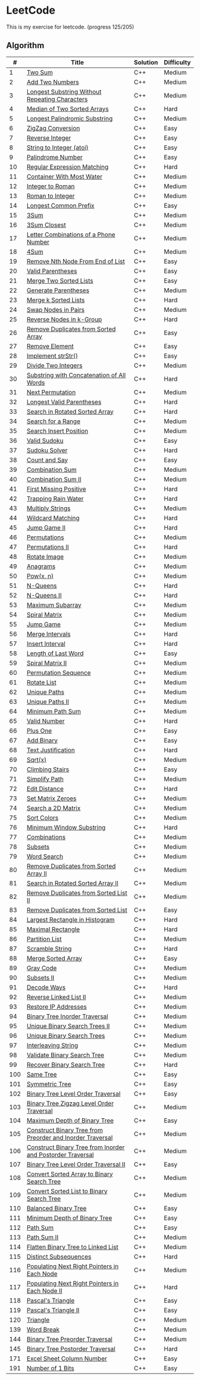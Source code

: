 LeetCode
========
This is my exercise for leetcode. (progress 125/205)

## Algorithm

| # | Title | Solution | Difficulty |
|---|-------|----------|------------|
|1  | [Two Sum](https://leetcode.com/problems/two-sum/) | C++ | Medium |
|2  | [Add Two Numbers](https://leetcode.com/problems/add-two-numbers/) | C++ | Medium |
|3  | [Longest Substring Without Repeating Characters](https://leetcode.com/problems/longest-substring-without-repeating-characters/) | C++ | Medium |
|4  | [Median of Two Sorted Arrays](https://leetcode.com/problems/median-of-two-sorted-arrays/) | C++ | Hard |
|5  | [Longest Palindromic Substring](https://leetcode.com/problems/longest-palindromic-substring/) | C++ | Medium |
|6  | [ZigZag Conversion](https://leetcode.com/problems/zigzag-conversion/) | C++ | Easy |
|7  | [Reverse Integer](https://leetcode.com/problems/reverse-integer/) | C++ | Easy |
|8  | [String to Integer (atoi)](https://leetcode.com/problems/string-to-integer-atoi/) | C++ | Easy |
|9  | [Palindrome Number](https://leetcode.com/problems/palindrome-number/) | C++ | Easy |
|10 | [Regular Expression Matching](https://leetcode.com/problems/regular-expression-matching/) | C++ | Hard |
|11 | [Container With Most Water](https://leetcode.com/problems/container-with-most-water/) | C++ | Medium |
|12 | [Integer to Roman](https://leetcode.com/problems/integer-to-roman/) | C++ | Medium |
|13 | [Roman to Integer](https://leetcode.com/problems/roman-to-integer/) | C++ | Medium |
|14 | [Longest Common Prefix](https://leetcode.com/problems/longest-common-prefix/) | C++ | Easy |
|15 | [3Sum](https://leetcode.com/problems/3sum/) | C++ | Medium |
|16 | [3Sum Closest](https://leetcode.com/problems/3sum-closest/) | C++ | Medium |
|17 | [Letter Combinations of a Phone Number](https://leetcode.com/problems/letter-combinations-of-a-phone-number/) | C++ | Medium |
|18 | [4Sum](https://leetcode.com/problems/4sum/) | C++ | Medium |
|19 | [Remove Nth Node From End of List](https://leetcode.com/problems/remove-nth-node-from-end-of-list/) | C++ | Easy |
|20 | [Valid Parentheses](https://leetcode.com/problems/valid-parentheses/) | C++ | Easy |
|21 | [Merge Two Sorted Lists](https://leetcode.com/problems/merge-two-sorted-lists/) | C++ | Easy |
|22 | [Generate Parentheses](https://leetcode.com/problems/generate-parentheses/) | C++ | Medium |
|23 | [Merge k Sorted Lists](https://leetcode.com/problems/merge-k-sorted-lists/) | C++ | Hard |
|24 | [Swap Nodes in Pairs ](https://leetcode.com/problems/swap-nodes-in-pairs/) | C++ | Medium |
|25 | [Reverse Nodes in k-Group ](https://leetcode.com/problems/reverse-nodes-in-k-group/) | C++ | Hard |
|26 | [Remove Duplicates from Sorted Array](https://leetcode.com/problems/remove-duplicates-from-sorted-array/) | C++ | Easy |
|27 | [Remove Element](https://leetcode.com/problems/remove-element/) | C++ | Easy |
|28 | [Implement strStr()](https://leetcode.com/problems/implement-strstr/) | C++ | Easy |
|29 | [Divide Two Integers](https://leetcode.com/problems/divide-two-integers/) | C++ | Medium |
|30 | [Substring with Concatenation of All Words](https://leetcode.com/problems/substring-with-concatenation-of-all-words/) | C++ | Hard |
|31 | [Next Permutation](https://leetcode.com/problems/next-permutation/) | C++ | Medium |
|32 | [Longest Valid Parentheses](https://leetcode.com/problems/longest-valid-parentheses/) | C++ | Hard |
|33 | [Search in Rotated Sorted Array ](https://leetcode.com/problems/search-in-rotated-sorted-array/) | C++ | Hard |
|34 | [Search for a Range](https://leetcode.com/problems/search-for-a-range/) | C++ | Medium |
|35 | [Search Insert Position](https://leetcode.com/problems/search-insert-position/) | C++ | Medium |
|36 | [Valid Sudoku](https://leetcode.com/problems/valid-sudoku/) | C++ | Easy |
|37 | [Sudoku Solver](https://leetcode.com/problems/sudoku-solver/) | C++ | Hard |
|38 | [Count and Say](https://leetcode.com/problems/count-and-say/) | C++ | Easy |
|39 | [Combination Sum](https://leetcode.com/problems/combination-sum/) | C++ | Medium |
|40 | [Combination Sum II](https://leetcode.com/problems/combination-sum-ii/) | C++ | Medium |
|41 | [First Missing Positive](https://leetcode.com/problems/first-missing-positive/) | C++ | Hard |
|42 | [Trapping Rain Water](https://leetcode.com/problems/trapping-rain-water/) | C++ | Hard |
|43 | [Multiply Strings](https://leetcode.com/problems/multiply-strings/) | C++ | Medium |
|44 | [Wildcard Matching](https://leetcode.com/problemset/algorithms/) | C++ | Hard |
|45 | [Jump Game II](https://leetcode.com/problems/jump-game-ii/) | C++ | Hard |
|46 | [Permutations](https://leetcode.com/problems/permutations/) | C++ | Medium |
|47 | [Permutations II](https://leetcode.com/problems/permutations-ii/) | C++ | Hard |
|48 | [Rotate Image](https://leetcode.com/problems/rotate-image/) | C++ | Medium |
|49 | [Anagrams](https://leetcode.com/problems/anagrams/) | C++ | Medium |
|50 | [Pow(x, n)](https://leetcode.com/problems/powx-n/) | C++ | Medium |
|51 | [N-Queens](https://leetcode.com/problems/n-queens/) | C++ | Hard |
|52 | [N-Queens II ](https://leetcode.com/problems/n-queens-ii/) | C++ | Hard |
|53 | [Maximum Subarray](https://leetcode.com/problems/maximum-subarray/) | C++ | Medium |
|54 | [Spiral Matrix](https://leetcode.com/problems/spiral-matrix/) | C++ | Medium |
|55 | [Jump Game](https://leetcode.com/problems/jump-game/) | C++ | Medium |
|56 | [Merge Intervals](https://leetcode.com/problems/merge-intervals/) | C++ | Hard |
|57 | [Insert Interval](https://leetcode.com/problemset/algorithms/) | C++ | Hard |
|58 | [Length of Last Word](https://leetcode.com/problems/length-of-last-word/) | C++ | Easy |
|59 | [Spiral Matrix II](https://leetcode.com/problems/spiral-matrix-ii/) | C++ | Medium |
|60 | [Permutation Sequence](https://leetcode.com/problems/permutation-sequence/) | C++ | Medium |
|61 | [Rotate List](https://leetcode.com/problems/rotate-list/) | C++ | Medium |
|62 | [Unique Paths](https://leetcode.com/problems/unique-paths/) | C++ | Medium |
|63 | [Unique Paths II](https://leetcode.com/problems/unique-paths-ii/) | C++ | Medium |
|64 | [Minimum Path Sum](https://leetcode.com/problems/minimum-path-sum/) | C++ | Medium |
|65 | [Valid Number](https://leetcode.com/problems/valid-number/) | C++ | Hard |
|66 | [Plus One](https://leetcode.com/problems/plus-one/) | C++ | Easy |
|67 | [Add Binary](https://leetcode.com/problems/add-binary/) | C++ | Easy |
|68 | [Text Justification](https://leetcode.com/problems/text-justification/) | C++ | Hard |
|69 | [Sqrt(x)](https://leetcode.com/problems/sqrtx/) | C++ | Medium |
|70 | [Climbing Stairs](https://leetcode.com/problems/climbing-stairs/) | C++ | Easy |
|71 | [Simplify Path](https://leetcode.com/problems/simplify-path/) | C++ | Medium |
|72 | [Edit Distance](https://leetcode.com/problems/edit-distance/) | C++ | Hard |
|73 | [Set Matrix Zeroes](https://leetcode.com/problems/set-matrix-zeroes/) | C++ | Medium |
|74 | [Search a 2D Matrix](https://leetcode.com/problems/search-a-2d-matrix/) | C++ | Medium |
|75 | [Sort Colors](https://leetcode.com/problems/sort-colors/) | C++ | Medium |
|76 | [Minimum Window Substring](https://leetcode.com/problems/minimum-window-substring/) | C++ | Hard |
|77 | [Combinations](https://leetcode.com/problems/combinations/) | C++ | Medium |
|78 | [Subsets](https://leetcode.com/problems/subsets/) | C++ | Medium |
|79 | [Word Search](https://leetcode.com/problems/word-search/) | C++ | Medium |
|80 | [Remove Duplicates from Sorted Array II](https://leetcode.com/problems/remove-duplicates-from-sorted-array-ii/) | C++ | Medium |
|81 | [Search in Rotated Sorted Array II](https://leetcode.com/problems/search-in-rotated-sorted-array-ii/) | C++ | Medium |
|82 | [Remove Duplicates from Sorted List II](https://leetcode.com/problems/remove-duplicates-from-sorted-list-ii/) | C++ | Medium |
|83 | [Remove Duplicates from Sorted List](https://leetcode.com/problems/remove-duplicates-from-sorted-list/) | C++ | Easy |
|84 | [Largest Rectangle in Histogram](https://leetcode.com/problems/largest-rectangle-in-histogram/) | C++ | Hard |
|85 | [Maximal Rectangle](https://leetcode.com/problems/maximal-rectangle/) | C++ | Hard |
|86 | [Partition List](https://leetcode.com/problems/partition-list/) | C++ | Medium |
|87 | [Scramble String](https://leetcode.com/problems/scramble-string/) | C++ | Hard |
|88 | [Merge Sorted Array](https://leetcode.com/problems/merge-sorted-array/) | C++ | Easy |
|89 | [Gray Code](https://leetcode.com/problems/gray-code/) | C++ | Medium |
|90 | [Subsets II](https://leetcode.com/problems/subsets-ii/) | C++ | Medium |
|91 | [Decode Ways](https://leetcode.com/problems/decode-ways/) | C++ | Hard |
|92 | [Reverse Linked List II](https://leetcode.com/problems/reverse-linked-list-ii/) | C++ | Medium |
|93 | [Restore IP Addresses](https://leetcode.com/problems/restore-ip-addresses/) | C++ | Medium |
|94 | [Binary Tree Inorder Traversal](https://leetcode.com/problems/binary-tree-inorder-traversal/) | C++ | Medium |
|95 | [Unique Binary Search Trees II](https://leetcode.com/problems/unique-binary-search-trees-ii/) | C++ | Medium |
|96 | [Unique Binary Search Trees](https://leetcode.com/problems/unique-binary-search-trees/) | C++ | Medium |
|97 | [Interleaving String](https://leetcode.com/problems/interleaving-string/) | C++ | Medium |
|98 | [Validate Binary Search Tree](https://leetcode.com/problems/validate-binary-search-tree/) | C++ | Medium |
|99 | [Recover Binary Search Tree](https://leetcode.com/problems/recover-binary-search-tree/) | C++ | Hard |
|100| [Same Tree](https://leetcode.com/problems/same-tree/) | C++ | Easy |
|101| [Symmetric Tree](https://leetcode.com/problems/symmetric-tree/) | C++ | Easy |
|102| [Binary Tree Level Order Traversal](https://leetcode.com/problems/binary-tree-level-order-traversal/) | C++ | Easy |
|103| [Binary Tree Zigzag Level Order Traversal](https://leetcode.com/problems/binary-tree-zigzag-level-order-traversal/) | C++ | Medium |
|104| [Maximum Depth of Binary Tree](https://leetcode.com/problems/maximum-depth-of-binary-tree/) | C++ | Easy |
|105| [Construct Binary Tree from Preorder and Inorder Traversal](https://leetcode.com/problems/construct-binary-tree-from-preorder-and-inorder-traversal/) | C++ | Medium |
|106| [Construct Binary Tree from Inorder and Postorder Traversal](https://leetcode.com/problems/construct-binary-tree-from-inorder-and-postorder-traversal/) | C++ | Medium |
|107| [Binary Tree Level Order Traversal II](https://leetcode.com/problems/binary-tree-level-order-traversal-ii/) | C++ | Easy |
|108| [Convert Sorted Array to Binary Search Tree](https://leetcode.com/problems/convert-sorted-array-to-binary-search-tree/) | C++ | Medium |
|109| [Convert Sorted List to Binary Search Tree](https://leetcode.com/problems/convert-sorted-list-to-binary-search-tree/) | C++ | Medium |
|110| [Balanced Binary Tree](https://leetcode.com/problems/balanced-binary-tree/) | C++ | Easy |
|111| [Minimum Depth of Binary Tree](https://leetcode.com/problems/minimum-depth-of-binary-tree/) | C++ | Easy |
|112| [Path Sum](https://leetcode.com/problems/path-sum/) | C++ | Easy |
|113| [Path Sum II](https://leetcode.com/problems/path-sum-ii/) | C++ | Medium |
|114| [Flatten Binary Tree to Linked List](https://leetcode.com/problems/flatten-binary-tree-to-linked-list/) | C++ | Medium |
|115| [Distinct Subsequences](https://leetcode.com/problems/distinct-subsequences/) | C++ | Hard |
|116| [Populating Next Right Pointers in Each Node](https://leetcode.com/problems/populating-next-right-pointers-in-each-node/) | C++ | Medium |
|117| [Populating Next Right Pointers in Each Node II](https://leetcode.com/problems/populating-next-right-pointers-in-each-node-ii/) | C++ | Hard |
|118| [Pascal's Triangle](https://leetcode.com/problems/pascals-triangle/) | C++ | Easy |
|119| [Pascal's Triangle II](https://leetcode.com/problems/pascals-triangle-ii/) | C++ | Easy |
|120| [Triangle](https://leetcode.com/problems/triangle/) | C++ | Medium |
|139| [Word Break](https://leetcode.com/problems/word-break/) | C++ | Medium |
|144| [Binary Tree Preorder Traversal](https://leetcode.com/problems/binary-tree-preorder-traversal/) | C++ | Medium |
|145| [Binary Tree Postorder Traversal](https://leetcode.com/problems/binary-tree-postorder-traversal/) | C++ | Hard |
|171| [Excel Sheet Column Number](https://leetcode.com/problems/excel-sheet-column-number/) | C++ | Easy |
|191| [Number of 1 Bits](https://leetcode.com/problems/number-of-1-bits/) | C++ | Easy |
